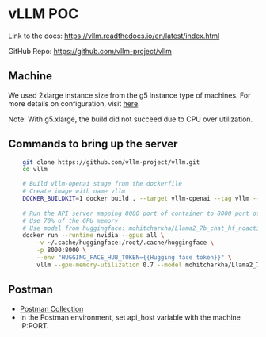 # vLLM POC

Link to the docs: https://vllm.readthedocs.io/en/latest/index.html

GitHub Repo: https://github.com/vllm-project/vllm

## Machine
We used 2xlarge instance size from the g5 instance type of machines. For more details on configuration, visit [here](https://aws.amazon.com/ec2/instance-types/g5/).

Note: With g5.xlarge, the build did not succeed due to CPU over utilization.

## Commands to bring up the server

```sh
    git clone https://github.com/vllm-project/vllm.git
    cd vllm

    # Build vllm-openai stage from the dockerfile
    # Create image with name vllm
    DOCKER_BUILDKIT=1 docker build . --target vllm-openai --tag vllm --build-arg max_jobs=8
    
    # Run the API server mapping 8000 port of container to 8000 port of host
    # Use 70% of the GPU memory
    # Use model from huggingface: mohitcharkha/Llama2_7b_chat_hf_noaction_finetune
    docker run --runtime nvidia --gpus all \
        -v ~/.cache/huggingface:/root/.cache/huggingface \
        -p 8000:8000 \
        --env "HUGGING_FACE_HUB_TOKEN={{Hugging face token}}" \
        vllm --gpu-memory-utilization 0.7 --model mohitcharkha/Llama2_7b_chat_hf_noaction_finetune
```
## Postman

- [Postman Collection](https://github.com/kedarchandrayan/vllm-poc/files/13360630/vllm.openai.postman_collection.json)
- In the Postman environment, set api_host variable with the machine IP:PORT.
